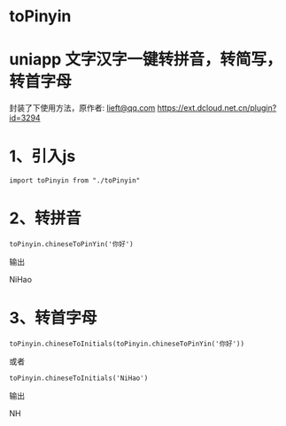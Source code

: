# toPinyin
# uniapp 文字汉字一键转拼音，转简写，转首字母 
封装了下使用方法，原作者: lieft@qq.com https://ext.dcloud.net.cn/plugin?id=3294

# 1、引入js
```
import toPinyin from "./toPinyin"
```

# 2、转拼音
```
toPinyin.chineseToPinYin('你好')
```
输出

NiHao

# 3、转首字母
```
toPinyin.chineseToInitials(toPinyin.chineseToPinYin('你好'))
```
或者
```
toPinyin.chineseToInitials('NiHao')
```
输出

NH